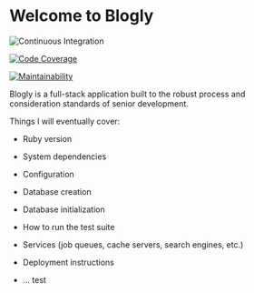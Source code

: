 # Welcome to Blogly

![Continuous Integration](https://github.com/JacksonStark/blogly/actions/workflows/ci.yml/badge.svg)

[![Code Coverage](https://codecov.io/gh/JacksonStark/blogly/branch/main/graph/badge.svg?token=KQSP9TV2B6)](https://codecov.io/gh/JacksonStark/blogly)

[![Maintainability](https://api.codeclimate.com/v1/badges/9d63d47fd6a9bf9a692e/maintainability)](https://codeclimate.com/github/JacksonStark/blogly/maintainability)

Blogly is a full-stack application built to the robust process and consideration standards of senior development.

Things I will eventually cover:

* Ruby version

* System dependencies

* Configuration

* Database creation

* Database initialization

* How to run the test suite

* Services (job queues, cache servers, search engines, etc.)

* Deployment instructions

* ... test